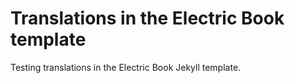 # Translations in the Electric Book template

Testing translations in the Electric Book Jekyll template.
